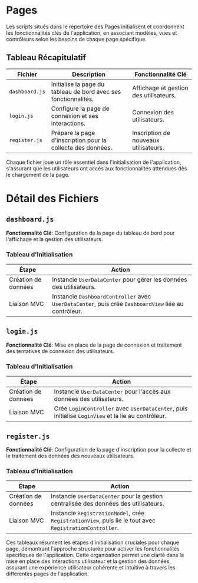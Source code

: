 # Pages

Les scripts situés dans le répertoire des Pages initialisent et coordonnent les fonctionnalités clés de l'application, en associant modèles, vues et contrôleurs selon les besoins de chaque page spécifique.

## Tableau Récapitulatif

| Fichier         | Description                                                      | Fonctionnalité Clé                                  |
|-----------------|------------------------------------------------------------------|-----------------------------------------------------|
| `dashboard.js`  | Initialise la page du tableau de bord avec ses fonctionnalités. | Affichage et gestion des utilisateurs.              |
| `login.js`      | Configure la page de connexion et ses interactions.             | Connexion des utilisateurs.                         |
| `register.js`   | Prépare la page d'inscription pour la collecte des données.     | Inscription de nouveaux utilisateurs.               |

Chaque fichier joue un rôle essentiel dans l'initialisation de l'application, s'assurant que les utilisateurs ont accès aux fonctionnalités attendues dès le chargement de la page.

# Détail des Fichiers


## `dashboard.js`

**Fonctionnalité Clé**: Configuration de la page du tableau de bord pour l'affichage et la gestion des utilisateurs.

### Tableau d'Initialisation
| Étape               | Action                                                                                          |
|---------------------|-------------------------------------------------------------------------------------------------|
| Création de données | Instancie `UserDataCenter` pour gérer les données des utilisateurs.                             |
| Liaison MVC         | Instancie `DashboardController` avec `UserDataCenter`, puis crée `DashboardView` liée au contrôleur. |

## `login.js`

**Fonctionnalité Clé**: Mise en place de la page de connexion et traitement des tentatives de connexion des utilisateurs.

### Tableau d'Initialisation
| Étape               | Action                                                                                          |
|---------------------|-------------------------------------------------------------------------------------------------|
| Création de données | Instancie `UserDataCenter` pour l'accès aux données des utilisateurs.                           |
| Liaison MVC         | Crée `LoginController` avec `UserDataCenter`, puis initialise `LoginView` et la lie au contrôleur. |

## `register.js`

**Fonctionnalité Clé**: Configuration de la page d'inscription pour la collecte et le traitement des données des nouveaux utilisateurs.

### Tableau d'Initialisation
| Étape               | Action                                                                                          |
|---------------------|-------------------------------------------------------------------------------------------------|
| Création de données | Instancie `UserDataCenter` pour la gestion centralisée des données des utilisateurs.            |
| Liaison MVC         | Instancie `RegistrationModel`, crée `RegistrationView`, puis lie le tout avec `RegistrationController`. |

Ces tableaux résument les étapes d'initialisation cruciales pour chaque page, démontrant l'approche structurée pour activer les fonctionnalités spécifiques de l'application. Cette organisation permet une clarté dans la mise en place des interactions utilisateur et la gestion des données, assurant une expérience utilisateur cohérente et intuitive à travers les différentes pages de l'application.